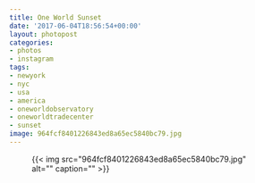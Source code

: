 ```yaml
---
title: One World Sunset
date: '2017-06-04T18:56:54+00:00'
layout: photopost
categories:
- photos
- instagram
tags:
- newyork
- nyc
- usa
- america
- oneworldobservatory
- oneworldtradecenter
- sunset
image: 964fcf8401226843ed8a65ec5840bc79.jpg
---
```


<figure class="photo photo--square">
  {{< img src="964fcf8401226843ed8a65ec5840bc79.jpg" alt="" caption="" >}}

</figure>




